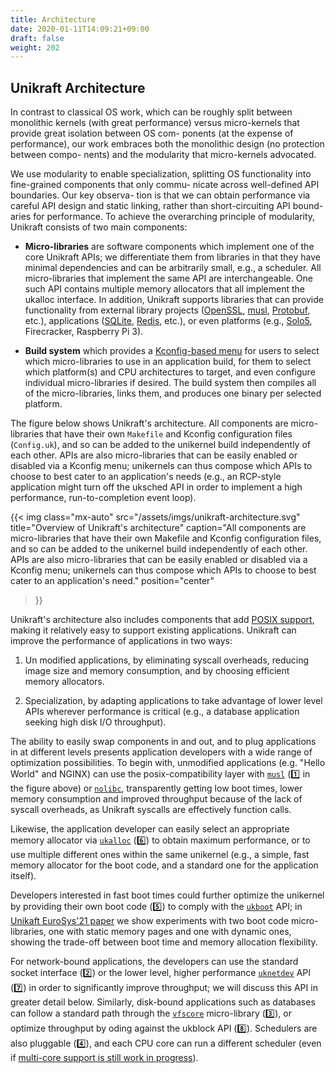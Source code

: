 ```yaml
---
title: Architecture
date: 2020-01-11T14:09:21+09:00
draft: false
weight: 202
---
```


## Unikraft Architecture

In contrast to classical OS work, which can be roughly split between monolithic
kernels (with great performance) versus micro-kernels that provide great
isolation between OS com- ponents (at the expense of performance), our work
embraces both the monolithic design (no protection between compo- nents) and the
modularity that micro-kernels advocated.

We use modularity to enable specialization, splitting OS functionality into
fine-grained components that only commu- nicate across well-defined API
boundaries. Our key observa- tion is that we can obtain performance via careful
API design and static linking, rather than short-circuiting API bound- aries for
performance. To achieve the overarching principle of modularity, Unikraft
consists of two main components:

* **Micro-libraries** are software components which implement one of the core
  Unikraft APIs; we differentiate them from libraries in that they have minimal
  dependencies and can be arbitrarily small, e.g., a scheduler.  All
  micro-libraries that implement the same API are interchangeable. One such API
  contains multiple memory allocators that all implement the ukalloc interface.
  In addition, Unikraft supports libraries that can provide functionality from
  external library projects ([OpenSSL](https://github.com/unikraft/lib-openssl),
  [musl](https://github.com/unikraft/lib-musl),
  [Protobuf](https://github.com/unikraft/lib-protobuf), etc.), applications
  ([SQLite](https://github.com/unikraft/lib-sqlite),
  [Redis](https://github.com/unikraft/lib-redis), etc.), or even platforms
  (e.g., [Solo5](https://github.com/unikrat/plat-solo5), Firecracker, Raspberry Pi 3).

* **Build system** which provides a [Kconfig-based
  menu](/docs/usage/advanced/kconfig/) for users to select which micro-libraries
  to use in an application build, for them to select which platform(s) and CPU
  architectures to target, and even configure individual micro-libraries if
  desired. The build system then compiles all of the micro-libraries, links
  them, and produces one binary per selected platform.

The figure below shows Unikraft's architecture.  All components are
micro-libraries that have their own `Makefile` and Kconfig configuration files
(`Config.uk`), and so can be added to the unikernel build independently of each
other.  APIs are also micro-libraries that can be easily enabled or disabled via
a Kconfig menu; unikernels can thus compose which APIs to choose to best cater
to an application's needs (e.g., an RCP-style application might turn off the
uksched API in order to implement a high performance, run-to-completion event
loop).

{{< img
  class="mx-auto"
  src="/assets/imgs/unikraft-architecture.svg"
  title="Overview of Unikraft's architecture"
  caption="All components are micro-libraries that have their own Makefile and Kconfig configuration files, and so can be added to the unikernel build independently of each other.  APIs are also micro-libraries that can be easily enabled or disabled via a Kconfig menu; unikernels can thus compose which APIs to choose to best cater to an application's need."
  position="center"
>}}

Unikraft's architecture also includes components that add [POSIX
support](/docs/features/posix-compatibility), making it relatively easy to
support existing applications. Unikraft can improve the performance of
applications in two ways:

1. Un modified applications, by eliminating syscall overheads, reducing image
   size and memory consumption, and by choosing efficient memory allocators.

2. Specialization, by adapting applications to take advantage of lower level
   APIs wherever performance is critical (e.g., a database application seeking
   high disk I/O throughput).

The ability to easily swap components in and out, and to plug applications in at
different levels presents application developers with a wide range of
optimization possibilities.  To begin with, unmodified applications (e.g. "Hello
World" and NGINX) can use the posix-compatibility layer with
[`musl`](https://github.com/unikrarft/lib-musl) (1️⃣ in the figure above) or
[`nolibc`](https://github.com/unikraft/unikraft/tree/staging/lib/nolibc),
transparently getting low boot times, lower memory consumption and improved
throughput because of the lack of syscall overheads, as Unikraft syscalls are
effectively function calls.

Likewise, the application developer can easily select an appropriate memory
allocator via [`ukalloc`](https://github.com/unikraft/unikraft/tree/staging/lib/ukalloc) (6️⃣) to obtain maximum performance, or to use multiple different ones
within the same unikernel (e.g., a simple, fast memory allocator for the boot
code, and a standard one for the application itself).

Developers interested in fast boot times could further optimize the unikernel by
providing their own boot code (5️⃣) to comply with the
[`ukboot`](/docs/develop/booting/) API; in [Unikaft EuroSys'21
paper](https://dl.acm.org/doi/abs/10.1145/3447786.3456248) we show experiments
with two boot code micro-libraries, one with static memory pages and one with
dynamic ones, showing the trade-off between boot time and memory allocation
flexibility.

For network-bound applications, the developers can use the standard socket
interface (2️⃣) or the lower level, higher performance
[`uknetdev`](https://github.com/unikraft/unikraft/tree/staging/lib/uknetdev) API
(7️⃣) in order to significantly improve throughput; we will discuss this API in
greater detail below.  Similarly, disk-bound applications such as databases can
follow a standard path through the
[`vfscore`](https://github.com/unikraft/unikraft/tree/staging/lib/vfscore)
micro-library (3️⃣), or optimize throughput by oding against the ukblock API
(8️⃣).  Schedulers are also pluggable (4️⃣), and each CPU core can run a
different scheduler (even if [multi-core support is still work in
progress](https://github.com/unikraft/unikraft/pull/244)).
